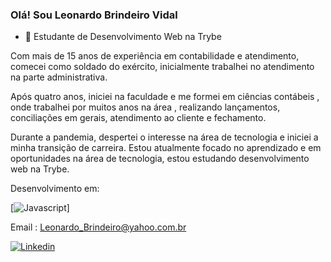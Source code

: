 ### Olá! Sou Leonardo Brindeiro Vidal


- 🌱 Estudante de Desenvolvimento Web na Trybe 



Com mais de 15 anos de experiência em contabilidade e atendimento, comecei como soldado do exército, inicialmente trabalhei no atendimento na parte administrativa.

Após quatro anos, iniciei na faculdade e me formei em ciências contábeis , onde trabalhei por muitos anos na área , realizando lançamentos, conciliações em gerais, atendimento ao cliente e fechamento. 

Durante a pandemia, despertei o interesse na área de tecnologia e iniciei a minha transição de carreira. Estou atualmente focado no aprendizado e em oportunidades na área de tecnologia, estou estudando desenvolvimento web na Trybe.


Desenvolvimento em:

[![Javascript](https://img.shields.io/badge/JavaScript-323330?style=for-the-badge&logo=javascript&logoColor=F7DF1E)]


Email : Leonardo_Brindeiro@yahoo.com.br




[![Linkedin](https://img.shields.io/badge/LinkedIn-0077B5?style=for-the-badge&logo=linkedin&logoColor=white)](https://www.linkedin.com/in/leonardobrindeiro/)



